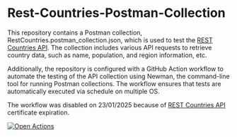 # Rest-Countries-Postman-Collection
This repository contains a Postman collection, RestCountries.postman_collection.json, which is used to test the [REST Countries API](https://restcountries.com/). The collection includes various API requests to retrieve country data, such as name, population, and region information, etc.

Additionally, the repository is configured with a GitHub Action workflow to automate the testing of the API collection using Newman, the command-line tool for running Postman collections. The workflow ensures that tests are automatically executed via schedule on multiple OS.

The workflow was disabled on 23/01/2025 because of [REST Countries API](https://restcountries.com/) certificate expiration.


 [![Open Actions](https://img.shields.io/badge/Open-Actions-brightgreen?style=for-the-badge)](https://github.com/nKashev/Rest-Countries-Postman-Collection/actions)
 
